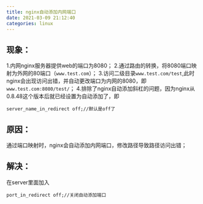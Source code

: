 ```yaml
---
title: nginx自动添加内网端口
date: 2021-03-09 21:12:40
categories: linux
---
```

## 现象：

1.内网nginx服务器提供web的端口为8080；
2.通过路由的转换，将8080端口映射为外网的80端口（`www.test.com`）；
3.访问二级目录`www.test.com/test`,此时nginx会出现访问出错，并自动更改端口为内网的8080，即`www.test.com:8080/test/`；
4.排除了nginx自动添加斜杠的问题，因为nginx从0.8.48这个版本后就已经设置为自动添加了，即
```
server_name_in_redirect off;//默认是off了
```
## 原因：
通过端口映射时，nginx会自动添加内网端口，修改路径导致路径访问出错；
## 解决：
在server里面加入
```
port_in_redirect off;//关闭自动添加端口
```
